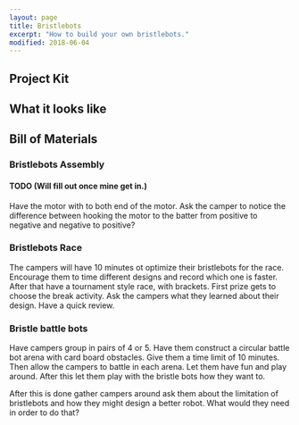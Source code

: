 ```yaml
---
layout: page
title: Bristlebots
excerpt: "How to build your own bristlebots."
modified: 2018-06-04
---
```


## Project Kit

## What it looks like

## Bill of Materials 

### Bristlebots Assembly 


#### TODO  (Will fill out once mine get in.)

Have the motor with to both end of the motor.  Ask the camper to notice the difference between hooking the motor to the batter from positive to negative and negative to positive?

### Bristlebots Race 

The campers will have 10 minutes ot optimize their bristlebots for the race.  Encourage them to time different designs and record which one is faster.  After that have a tournament style race, with brackets.  First prize gets to choose the break activity.  Ask the campers what they learned about their design.  Have a quick review.

### Bristle battle bots 

Have campers group in pairs of 4 or 5.  Have them construct a circular battle bot arena with card board obstacles.  Give them a time limit of 10 minutes.  Then allow the campers to battle in each arena.  Let them have fun and play around.  After this let them play with the bristle bots how they want to.  

After this is done gather campers around ask them about the limitation of bristlebots and how they might design a better robot.  What would they need in order to do that?
